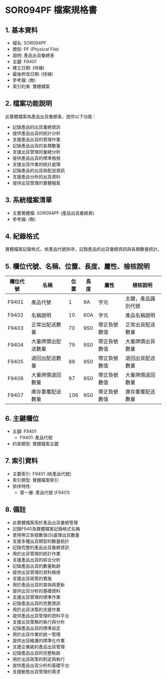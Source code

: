 # SOR094PF 檔案規格書

## 1. 基本資料
- 檔名: SOR094PF
- 類型: PF (Physical File)
- 說明: 產品出貨彙總表
- 主鍵: F9401
- 建立日期: (待補)
- 最後修改日期: (待補)
- 參考檔: (無)
- 索引約束: 實體檔案

## 2. 檔案功能說明
此實體檔案為產品出貨彙總表，提供以下功能：
- 記錄產品的出貨彙總資訊
- 提供產品出貨的統計分析
- 支援產品出貨的管理作業
- 記錄產品出貨的各類數量
- 支援出貨管理的彙總分析
- 提供產品出貨的標準檢視
- 支援出貨作業的統計處理
- 記錄產品的出貨與配送資訊
- 支援產品分析的出貨資料
- 提供出貨管理的實體檔案

## 3. 系統檔案清單
- 主要實體檔: SOR094PF (產品出貨彙總表)
- 參考檔: (無)

## 4. 紀錄格式
實體檔案記錄格式，依產品代號排序，記錄產品的出貨彙總資訊與各類數量統計。

## 5. 欄位代號、名稱、位置、長度、屬性、檢核說明
| 欄位代號 | 名稱 | 位置 | 長度 | 屬性 | 檢核說明 |
|----------|------|------|------|------|----------|
| F9401 | 產品代號 | 1 | 9A | 字元 | 主鍵，產品識別代號 |
| F9402 | 名稱說明 | 10 | 60A | 字元 | 產品名稱說明 |
| F9403 | 正常出配送數量 | 70 | 9S0 | 帶正負號數值 | 正常出貨配送數量 |
| F9404 | 大量牌價出配送數量 | 79 | 9S0 | 帶正負號數值 | 大量牌價出貨數量 |
| F9405 | 退回出配送數量 | 88 | 9S0 | 帶正負號數值 | 退回出貨配送數量 |
| F9406 | 大量牌價退回數量 | 97 | 9S0 | 帶正負號數值 | 大量牌價退回數量 |
| F9407 | 庫存重覆配送數量 | 106 | 9S0 | 帶正負號數值 | 庫存重覆配送數量 |

## 6. 主鍵欄位
- 主鍵: F9401
  - F9401: 產品代號
- 約束類型: 實體檔案主鍵

## 7. 索引資料
- 主要索引: F9401 (依產品代號)
- 索引類型: 實體檔案索引
- 排序特性: 
  - 第一層: 產品代號 (F9401)

## 8. 備註
- 此實體檔案用於產品出貨彙總管理
- 記錄F940為實體檔案記錄格式名稱
- 使用帶正負號數值(S)處理出貨數量
- 支援多種出貨類型的數量統計
- 記錄完整的產品出貨彙總資訊
- 用於出貨管理的統計作業
- 支援產品出貨的綜合分析
- 記錄產品出貨的數量軌跡
- 提供出貨管理的資料檢視
- 支援出貨政策的實施
- 用於產品出貨的查詢與更新
- 提供出貨分析的基礎資料
- 支援出貨管理的標準作業
- 記錄產品出貨的完整資訊
- 用於出貨決策的支援作業
- 提供產品出貨管理的資料平台
- 支援出貨策略的執行與分析
- 記錄產品出貨的標準設定
- 用於出貨作業的統一管理
- 提供出貨維護的標準化作業
- 支援企業級的產品出貨管理
- 記錄產品出貨的完整軌跡
- 用於出貨政策的制定與執行
- 提供產品出貨分析的基礎平台
- 支援動態出貨管理的需求 